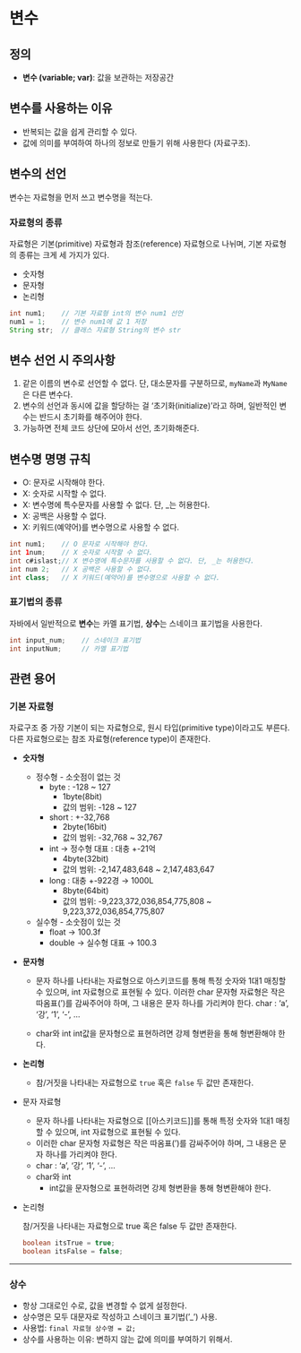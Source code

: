 # 변수

## 정의
- **변수 (variable; var)**: 값을 보관하는 저장공간

## 변수를 사용하는 이유
- 반복되는 값을 쉽게 관리할 수 있다.
- 값에 의미를 부여하여 하나의 정보로 만들기 위해 사용한다 (자료구조).

## 변수의 선언
변수는 자료형을 먼저 쓰고 변수명을 적는다.

### 자료형의 종류
자료형은 기본(primitive) 자료형과 참조(reference) 자료형으로 나뉘며, 기본 자료형의 종류는 크게 세 가지가 있다.
- 숫자형
- 문자형
- 논리형
```java
int num1;    // 기본 자료형 int의 변수 num1 선언
num1 = 1;    // 변수 num1에 값 1 저장
String str;  // 클래스 자료형 String의 변수 str
```
## 변수 선언 시 주의사항
1. 같은 이름의 변수로 선언할 수 없다. 단, 대소문자를 구분하므로, `myName`과 `MyName`은 다른 변수다.
2. 변수의 선언과 동시에 값을 할당하는 걸 ‘초기화(initialize)’라고 하며, 일반적인 변수는 반드시 초기화를 해주어야 한다.
3. 가능하면 전체 코드 상단에 모아서 선언, 초기화해준다.

## 변수명 명명 규칙
- O: 문자로 시작해야 한다.
- X: 숫자로 시작할 수 없다.
- X: 변수명에 특수문자를 사용할 수 없다. 단, \_는 허용한다.
- X: 공백은 사용할 수 없다.
- X: 키워드(예약어)를 변수명으로 사용할 수 없다.
```java
int num1;    // O 문자로 시작해야 한다.
int 1num;    // X 숫자로 시작할 수 없다.
int c#islast;// X 변수명에 특수문자를 사용할 수 없다. 단, _는 허용한다.
int num 2;   // X 공백은 사용할 수 없다.
int class;   // X 키워드(예약어)를 변수명으로 사용할 수 없다.
```
### 표기법의 종류
자바에서 일반적으로 **변수**는 카멜 표기법, **상수**는 스네이크 표기법을 사용한다.
```java
int input_num;    // 스네이크 표기법
int inputNum;     // 카멜 표기법
```
## 관련 용어        

### 기본 자료형
자료구조 중 가장 기본이 되는 자료형으로, 원시 타입(primitive type)이라고도 부른다. 다른 자료형으로는 참조 자료형(reference type)이 존재한다.

- **숫자형**
    - 정수형 - 소숫점이 없는 것
        - byte : -128 ~ 127
            - 1byte(8bit)
            - 값의 범위: -128 ~ 127
        - short : +-32,768
            - 2byte(16bit)
            - 값의 범위: -32,768 ~ 32,767
        - int → 정수형 대표 : 대충 +-21억
            - 4byte(32bit)
            - 값의 범위: -2,147,483,648 ~ 2,147,483,647
        - long : 대충 +-922경 → 1000L
            - 8byte(64bit)
            - 값의 범위: -9,223,372,036,854,775,808 ~ 9,223,372,036,854,775,807
    - 실수형 - 소숫점이 있는 것
        - float → 100.3f
        - double → 실수형 대표 → 100.3
- **문자형**
    - 문자 하나를 나타내는 자료형으로 아스키코드를 통해 특정 숫자와 1대1 매칭할 수 있으며, int 자료형으로 표현될 수 있다.
    이러한 char 문자형 자료형은 작은 따옴표(’)를 감싸주어야 하며, 그 내용은 문자 하나를 가리켜야 한다.
    char : ‘a’, ‘강’, ‘1’, ‘-’, …
    
    - char와 int
    int값을 문자형으로 표현하려면 강제 형변환을 통해 형변환해야 한다.

- **논리형**
    - 참/거짓을 나타내는 자료형으로 `true` 혹은 `false` 두 값만 존재한다.
- 문자 자료형
	- 문자 하나를 나타내는 자료형으로 [[아스키코드]]를 통해 특정 숫자와 1대1 매칭할 수 있으며, int 자료형으로 표현될 수 있다.
    - 이러한 char 문자형 자료형은 작은 따옴표(’)를 감싸주어야 하며, 그 내용은 문자 하나를 가리켜야 한다.
    - char : ‘a’, ‘강’, ‘1’, ‘-’, …
    - char와 int
	    - int값을 문자형으로 표현하려면 강제 형변환을 통해 형변환해야 한다.
            
- 논리형
    
    참/거짓을 나타내는 자료형으로 true 혹은 false 두 값만 존재한다.
    
    ```java
    boolean itsTrue = true;
    boolean itsFalse = false;
    ```
    

---

### 상수
- 항상 그대로인 수로, 값을 변경할 수 없게 설정한다.
- 상수명은 모두 대문자로 작성하고 스네이크 표기법(’_’) 사용.
- 사용법: `final 자료형 상수명 = 값;`
- 상수를 사용하는 이유: 변하지 않는 값에 의미를 부여하기 위해서.